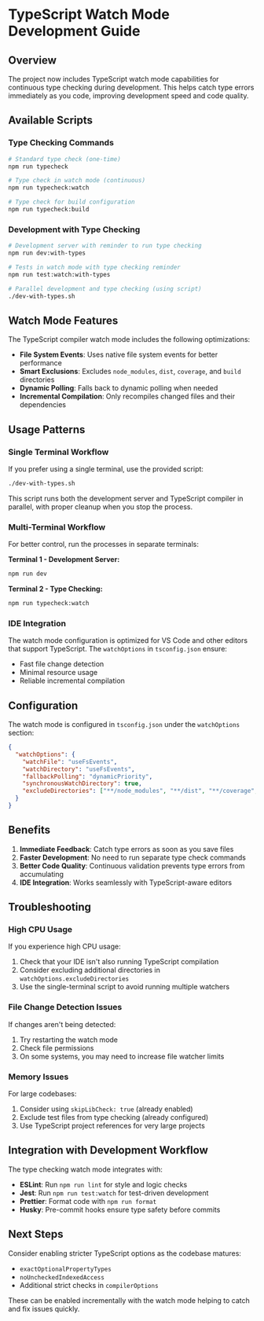 # TypeScript Watch Mode Development Guide

## Overview

The project now includes TypeScript watch mode capabilities for continuous type checking during development. This helps catch type errors immediately as you code, improving development speed and code quality.

## Available Scripts

### Type Checking Commands

```bash
# Standard type check (one-time)
npm run typecheck

# Type check in watch mode (continuous)
npm run typecheck:watch

# Type check for build configuration
npm run typecheck:build
```

### Development with Type Checking

```bash
# Development server with reminder to run type checking
npm run dev:with-types

# Tests in watch mode with type checking reminder
npm run test:watch:with-types

# Parallel development and type checking (using script)
./dev-with-types.sh
```

## Watch Mode Features

The TypeScript compiler watch mode includes the following optimizations:

- **File System Events**: Uses native file system events for better performance
- **Smart Exclusions**: Excludes `node_modules`, `dist`, `coverage`, and `build` directories
- **Dynamic Polling**: Falls back to dynamic polling when needed
- **Incremental Compilation**: Only recompiles changed files and their dependencies

## Usage Patterns

### Single Terminal Workflow

If you prefer using a single terminal, use the provided script:

```bash
./dev-with-types.sh
```

This script runs both the development server and TypeScript compiler in parallel, with proper cleanup when you stop the process.

### Multi-Terminal Workflow

For better control, run the processes in separate terminals:

**Terminal 1 - Development Server:**
```bash
npm run dev
```

**Terminal 2 - Type Checking:**
```bash
npm run typecheck:watch
```

### IDE Integration

The watch mode configuration is optimized for VS Code and other editors that support TypeScript. The `watchOptions` in `tsconfig.json` ensure:

- Fast file change detection
- Minimal resource usage
- Reliable incremental compilation

## Configuration

The watch mode is configured in `tsconfig.json` under the `watchOptions` section:

```json
{
  "watchOptions": {
    "watchFile": "useFsEvents",
    "watchDirectory": "useFsEvents", 
    "fallbackPolling": "dynamicPriority",
    "synchronousWatchDirectory": true,
    "excludeDirectories": ["**/node_modules", "**/dist", "**/coverage", "**/build"]
  }
}
```

## Benefits

1. **Immediate Feedback**: Catch type errors as soon as you save files
2. **Faster Development**: No need to run separate type check commands
3. **Better Code Quality**: Continuous validation prevents type errors from accumulating
4. **IDE Integration**: Works seamlessly with TypeScript-aware editors

## Troubleshooting

### High CPU Usage

If you experience high CPU usage:

1. Check that your IDE isn't also running TypeScript compilation
2. Consider excluding additional directories in `watchOptions.excludeDirectories`
3. Use the single-terminal script to avoid running multiple watchers

### File Change Detection Issues

If changes aren't being detected:

1. Try restarting the watch mode
2. Check file permissions
3. On some systems, you may need to increase file watcher limits

### Memory Issues

For large codebases:

1. Consider using `skipLibCheck: true` (already enabled)
2. Exclude test files from type checking (already configured)
3. Use TypeScript project references for very large projects

## Integration with Development Workflow

The type checking watch mode integrates with:

- **ESLint**: Run `npm run lint` for style and logic checks
- **Jest**: Run `npm run test:watch` for test-driven development  
- **Prettier**: Format code with `npm run format`
- **Husky**: Pre-commit hooks ensure type safety before commits

## Next Steps

Consider enabling stricter TypeScript options as the codebase matures:

- `exactOptionalPropertyTypes`
- `noUncheckedIndexedAccess`
- Additional strict checks in `compilerOptions`

These can be enabled incrementally with the watch mode helping to catch and fix issues quickly.